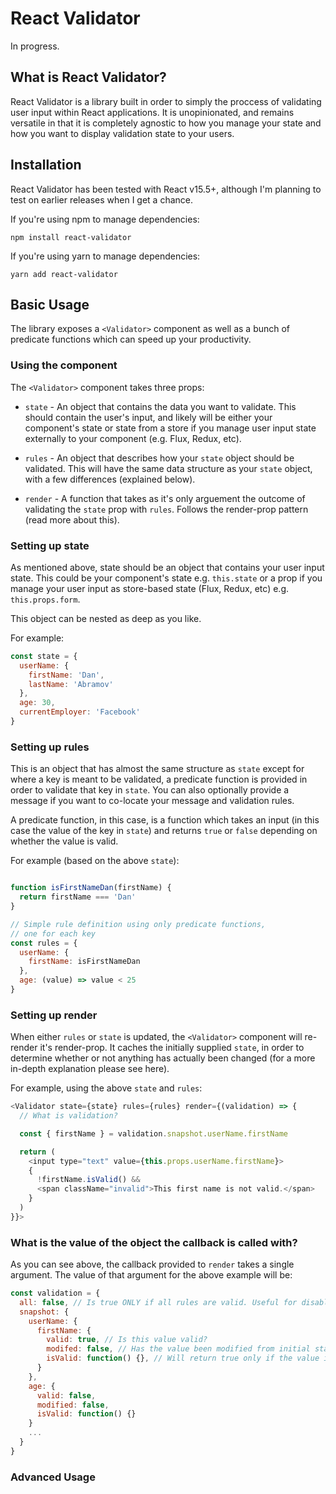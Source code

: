 # React Validator

In progress.

## What is React Validator?

React Validator is a library built in order to simply the proccess of validating user input within React applications. It is unopinionated, and remains versatile in that it is completely agnostic to how you manage your state and how you want to display validation state to your users.

## Installation

React Validator has been tested with React v15.5+, although I'm planning to test on earlier releases when I get a chance.

If you're using npm to manage dependencies:

```
npm install react-validator
```

If you're using yarn to manage dependencies:

```
yarn add react-validator
```

## Basic Usage

The library exposes a `<Validator>` component as well as a bunch of predicate functions which can speed up your productivity.

### Using the <Validator> component

The `<Validator>` component takes three props:

- `state` - An object that contains the data you want to validate. This should contain the user's input, and likely will be either your component's state or state from a store if you manage user input state externally to your component (e.g. Flux, Redux, etc).

- `rules` - An object that describes how your `state` object should be validated. This will have the same data structure as your `state` object, with a few differences (explained below).

- `render` - A function that takes as it's only arguement the outcome of validating the `state` prop with `rules`. Follows the render-prop pattern (read more about this).

### Setting up state

As mentioned above, state should be an object that contains your user input state. This could be your component's state e.g. `this.state` or a prop if you manage your user input as store-based state (Flux, Redux, etc) e.g. `this.props.form`.

This object can be nested as deep as you like.

For example:

```javascript
const state = {
  userName: {
    firstName: 'Dan',
    lastName: 'Abramov'
  },
  age: 30,
  currentEmployer: 'Facebook'
}
```

### Setting up rules

This is an object that has almost the same structure as `state` except for where a key is meant to be validated, a predicate function is provided in order to validate that key in `state`. You can also optionally provide a message if you want to co-locate your message and validation rules.

A predicate function, in this case, is a function which takes an input (in this case the value of the key in `state`) and returns `true` or `false` depending on whether the value is valid.

For example (based on the above `state`):

```javascript

function isFirstNameDan(firstName) {
  return firstName === 'Dan'
}

// Simple rule definition using only predicate functions,
// one for each key
const rules = {
  userName: {
    firstName: isFirstNameDan
  },
  age: (value) => value < 25
}
```

### Setting up render

When either `rules` or `state` is updated, the `<Validator>` component will re-render it's render-prop. It caches the initially supplied `state`, in order to determine whether or not anything has actually been changed (for a more in-depth explanation please see here).


For example, using the above `state` and `rules`:

```javascript
<Validator state={state} rules={rules} render={(validation) => {
  // What is validation?

  const { firstName } = validation.snapshot.userName.firstName

  return (
    <input type="text" value={this.props.userName.firstName}>
    {
      !firstName.isValid() &&
      <span className="invalid">This first name is not valid.</span>
    }
  )
}}>
```

### What is the value of the object the callback is called with?

As you can see above, the callback provided to `render` takes a single argument. The value of that argument for the above example will be:

```javascript
const validation = {
  all: false, // Is true ONLY if all rules are valid. Useful for disabling page-continuation or form submission when false.
  snapshot: {
    userName: {
      firstName: {
        valid: true, // Is this value valid?
        modifed: false, // Has the value been modified from initial state?
        isValid: function() {}, // Will return true only if the value is valid, or hasn't been modified, useful for displaying messages.
      }
    },
    age: {
      valid: false,
      modified: false,
      isValid: function() {}
    }
    ...
  }
}
```

### Advanced Usage